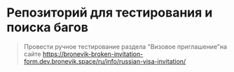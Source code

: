 # Репозиторий для тестирования и поиска багов
> Провести ручное тестирование раздела "Визовое приглашение"на сайте https://bronevik-broken-invitation-form.dev.bronevik.space/ru/info/russian-visa-invitation/
